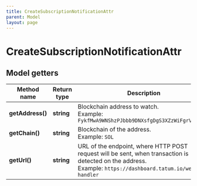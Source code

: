 ```yaml
---
title: CreateSubscriptionNotificationAttr
parent: Model
layout: page
---
```


# CreateSubscriptionNotificationAttr

## Model getters

Method name | Return type | Description | Notes
------------ | ------------- | ------------- | -------------
**getAddress()** | **string** | Blockchain address to watch. <br>Example: `FykfMwA9WNShzPJbbb9DNXsfgDgS3XZzWiFgrVXfWoPJ` |
**getChain()** | **string** | Blockchain of the address. <br>Example: `SOL` |
**getUrl()** | **string** | URL of the endpoint, where HTTP POST request will be sent, when transaction is detected on the address. <br>Example: `https://dashboard.tatum.io/webhook-handler` |

